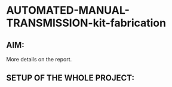 # AUTOMATED-MANUAL-TRANSMISSION-kit-fabrication

## AIM:



More details on the report.

## SETUP OF THE WHOLE PROJECT:

